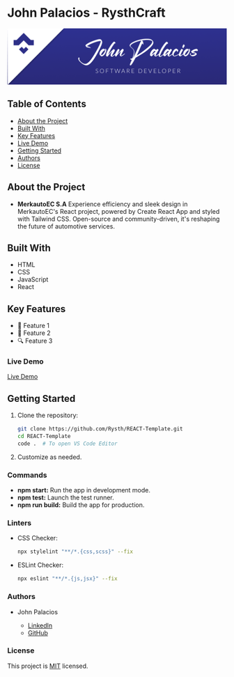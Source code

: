 # John Palacios - RysthCraft

<div align="center">
  <img src="./banner.png" alt="logo" height="auto" />
</div>

## Table of Contents

- [About the Project](#about-project)
- [Built With](#built-with)
- [Key Features](#key-features)
- [Live Demo](#live-demo)
- [Getting Started](#getting-started)
- [Authors](#authors)
- [License](#license)

## About the Project

- **MerkautoEC S.A** Experience efficiency and sleek design in MerkautoEC's React project, powered by Create React App and styled with Tailwind CSS. Open-source and community-driven, it's reshaping the future of automotive services.

## Built With

- HTML
- CSS
- JavaScript
- React

## Key Features

- 🚀 Feature 1
- 🌟 Feature 2
- 🔍 Feature 3

### Live Demo

[Live Demo](https://react-merkautoec.onrender.com/)

## Getting Started

1. Clone the repository:

   ```bash
   git clone https://github.com/Rysth/REACT-Template.git
   cd REACT-Template
   code .  # To open VS Code Editor
   ```

2. Customize as needed.

### Commands

- **npm start:** Run the app in development mode.
- **npm test:** Launch the test runner.
- **npm run build:** Build the app for production.

### Linters

- CSS Checker:

  ```bash
  npx stylelint "**/*.{css,scss}" --fix
  ```

- ESLint Checker:

  ```bash
  npx eslint "**/*.{js,jsx}" --fix
  ```

### Authors

- John Palacios

  - [LinkedIn](https://www.linkedin.com/in/john-rysthcraft/)
  - [GitHub](https://github.com/Rysth)

### License

This project is [MIT](./LICENSE.md) licensed.
